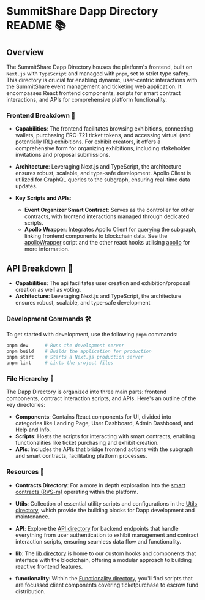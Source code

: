 # SummitShare Dapp Directory README 📚

## Overview

The SummitShare Dapp Directory houses the platform's frontend, built on `Next.js` with `TypeScript` and managed with `pnpm`, set to strict type safety. This directory is crucial for enabling dynamic, user-centric interactions with the SummitShare event management and ticketing web application. It encompasses React frontend components, scripts for smart contract interactions, and APIs for comprehensive platform functionality.

### Frontend Breakdown 🎨

-  **Capabilities**: The frontend facilitates browsing exhibitions, connecting wallets, purchasing ERC-721 ticket tokens, and accessing virtual (and potentially IRL) exhibitions. For exhibit creators, it offers a comprehensive form for organizing exhibitions, including stakeholder invitations and proposal submissions.
-  **Architecture**: Leveraging Next.js and TypeScript, the architecture ensures robust, scalable, and type-safe development. Apollo Client is utilized for GraphQL queries to the subgraph, ensuring real-time data updates.

-  **Key Scripts and APIs**:
   -  **Event Organizer Smart Contract**: Serves as the controller for other contracts, with frontend interactions managed through dedicated scripts.
   -  **Apollo Wrapper**: Integrates Apollo Client for querying the subgraph, linking frontend components to blockchain data. See the [apolloWrapper](<https://github.com/bicos-io01/Revenue-Sharing-Source/blob/Central/packages/dapp/src/app/(UserPages)/apolloWrapper.tsx>) script and the other react hooks utilising [apollo](https://github.com/bicos-io01/Revenue-Sharing-Source/tree/Central/packages/dapp/src/lib) for more information.

## API Breakdown 🎨

-  **Capabilities**: The api facilitates user creation and exhibition/proposal creation as well as voting.
-  **Architecture**: Leveraging Next.js and TypeScript, the architecture ensures robust, scalable, and type-safe development

### Development Commands 🛠️

To get started with development, use the following `pnpm` commands:

```bash
pnpm dev      # Runs the development server
pnpm build    # Builds the application for production
pnpm start    # Starts a Next.js production server
pnpm lint     # Lints the project files
```

### File Hierarchy 📁

The Dapp Directory is organized into three main parts: frontend components, contract interaction scripts, and APIs. Here's an outline of the key directories:

-  **Components**: Contains React components for UI, divided into categories like Landing Page, User Dashboard, Admin Dashboard, and Help and Info.
-  **Scripts**: Hosts the scripts for interacting with smart contracts, enabling functionalities like ticket purchasing and exhibit creation.
-  **APIs**: Includes the APIs that bridge frontend actions with the subgraph and smart contracts, facilitating platform processes.

### Resources 📌

-  **Contracts Directory**: For a more in depth exploration into the [smart contracts (RVS-m)](https://github.com/bicos-io01/Revenue-Sharing-Source/tree/Central/packages/contracts) operating within the platform.

-  **Utils**: Collection of essential utility scripts and configurations in the [Utils directory](https://github.com/bicos-io01/Revenue-Sharing-Source/tree/Central/packages/dapp/src/utils), which provide the building blocks for Dapp development and maintenance.

-  **API**: Explore the [API directory](https://github.com/bicos-io01/Revenue-Sharing-Source/tree/Central/packages/dapp/src/app/api) for backend endpoints that handle everything from user authentication to exhibit management and contract interaction scripts, ensuring seamless data flow and functionality.

-  **lib**: The [lib directory](https://github.com/bicos-io01/Revenue-Sharing-Source/tree/Central/packages/dapp/src/lib) is home to our custom hooks and components that interface with the blockchain, offering a modular approach to building reactive frontend features.

-  **functionality**: Within the [Functionality directory](https://github.com/bicos-io01/Revenue-Sharing-Source/tree/Central/packages/dapp/src/functonality), you'll find scripts that are focussed client components covering ticketpurchase to escrow fund distribution.
